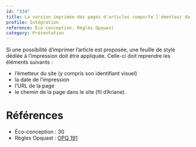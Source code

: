 ```yaml
---
id: "334"
title: La version imprimée des pages d'articles comporte l'émetteur du site (y compris son identifiant visuel), la date de l'impression, l'URL de la page et son fil d'Ariane.
profile: Intégration
reference: Éco-conception, Règles Opquast
category: Présentation
---
```


Si une possibilité d’imprimer l’article est proposée, une feuille de style dédiée à l’impression doit être appliquée. Celle-ci doit reprendre les éléments suivants :

* l’émetteur du site (y compris son identifiant visuel)
* la date de l’impression
* l’URL de la page
* le chemin de la page dans le site (fil d’Ariane).

# Références

* Éco-conception : 30
* Règles Opquast : [OPQ 191](https://checklists.opquast.com/fr/assurance-qualite-web/le-contenu-de-chaque-page-est-disponible-a-limpression-sans-blocs-de-navigation)
